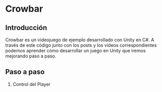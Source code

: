 # Crowbar

## Introducción

Crowbar es un videojuego de ejemplo desarrollado con Unity en C#. A través de este código junto con los posts y los videos correspondientes podemos aprender cómo desarrollar un juego en Unity que iremos mejorando paso a paso.


## Paso a paso
1. Control del Player

